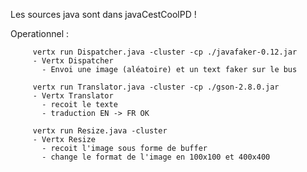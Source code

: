 Les sources java sont dans javaCestCoolPD !

Operationnel :

	     vertx run Dispatcher.java -cluster -cp ./javafaker-0.12.jar
	     - Vertx Dispatcher
	       - Envoi une image (aléatoire) et un text faker sur le bus

	     vertx run Translator.java -cluster -cp ./gson-2.8.0.jar
	     - Vertx Translator
	       - recoit le texte
	       - traduction EN -> FR OK

	     vertx run Resize.java -cluster
	     - Vertx Resize
	       - recoit l'image sous forme de buffer
	       - change le format de l'image en 100x100 et 400x400
